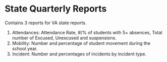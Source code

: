 # State Quarterly Reports
Contains 3 reports for VA state reports.
1) Attendances: Attendance Rate, #/% of students with 5+ absences, Total number of Excused, Unexcused and suspensions.
2) Mobility:  Number and percentage of student movement during the school year.
3) Incident:  Number and percentages of incidents by incident type.
